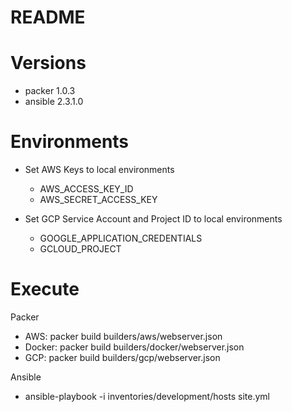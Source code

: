 README
=======

Versions
=======

- packer 1.0.3
- ansible 2.3.1.0

Environments
=======
- Set AWS Keys to local environments
  - AWS_ACCESS_KEY_ID
  - AWS_SECRET_ACCESS_KEY

- Set GCP Service Account and Project ID to local environments
  - GOOGLE_APPLICATION_CREDENTIALS
  - GCLOUD_PROJECT

Execute
=======
Packer
  - AWS: packer build builders/aws/webserver.json
  - Docker: packer build builders/docker/webserver.json
  - GCP: packer build builders/gcp/webserver.json

Ansible
  - ansible-playbook -i inventories/development/hosts site.yml
